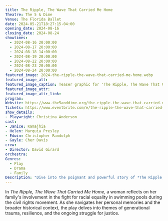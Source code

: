 ```yaml
---
title: The Ripple, The Wave That Carried Me Home
Theatre: The 5 & Dime
Venue: The Florida Ballet 
date: 2024-05-21T18:27:15-04:00
opening_date: 2024-08-16
closing_date: 2024-08-24
showtimes:
  - 2024-08-16 20:00:00
  - 2024-08-17 20:00:00
  - 2024-08-18 14:00:00
  - 2024-08-19 20:00:00
  - 2024-08-22 20:00:00
  - 2024-08-23 20:00:00
  - 2024-08-24 20:00:00
featured_image: 2024-the-ripple-the-wave-that-carried-me-home.webp
featured_image_alt: 
featured_image_caption: Teaser graphic for 'The Ripple, The Wave That Carried Me Home'
featured_image_attr: 
featured_image_attr_link: 
program:
Website: https://www.the5anddime.org/the-ripple-the-wave-that-carried-me-home
Tickets: https://www.eventbrite.com/e/the-ripple-the-wave-that-carried-me-home-tickets-773019501137
show_details: 
- Playwright: Christina Anderson
cast:
- Janice: Kamajhia
- Helen: Marquia Presley
- Edwin: Christopher Randolph
- Gayle: Cher Davis
crew:
- Director: David Girard
orchestra:
Genres:
  - Play
  - Drama
  - Family
Description: "Dive into the poignant and powerful story of *The Ripple, The Wave That Carried Me Home,* exploring family, identity and the legacy of the civil rights movement."
---
```

In *The Ripple, The Wave That Carried Me Home*, a woman reflects on her family's involvement in the fight for racial equality in swimming pools during the civil rights movement. As she navigates her personal memories and the broader historical context, the play delves into themes of generational trauma, resilience, and the ongoing struggle for justice.